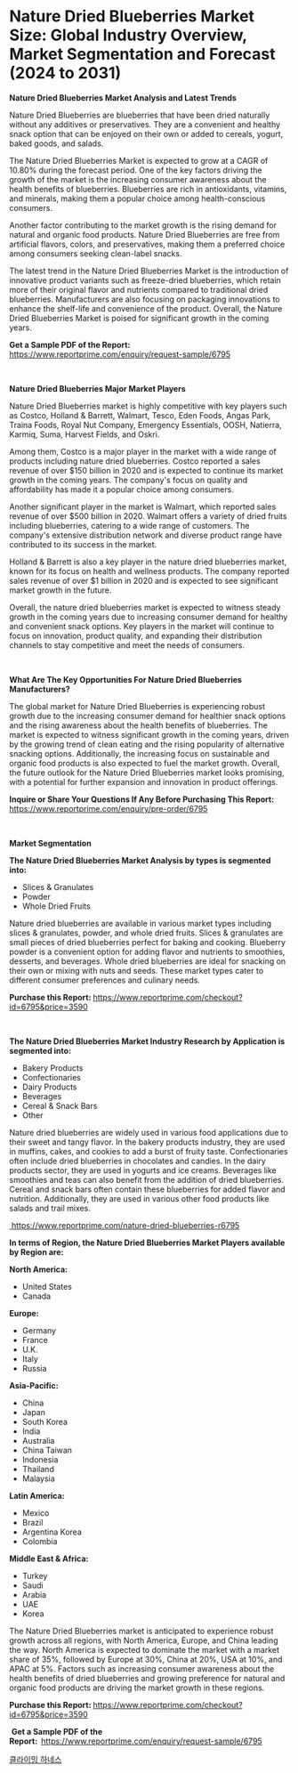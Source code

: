<p><h1>Nature Dried Blueberries Market Size: Global Industry Overview, Market Segmentation and Forecast (2024 to 2031)</h1></p><p><strong>Nature Dried Blueberries Market Analysis and Latest Trends</strong></p>
<p><p>Nature Dried Blueberries are blueberries that have been dried naturally without any additives or preservatives. They are a convenient and healthy snack option that can be enjoyed on their own or added to cereals, yogurt, baked goods, and salads.</p><p>The Nature Dried Blueberries Market is expected to grow at a CAGR of 10.80% during the forecast period. One of the key factors driving the growth of the market is the increasing consumer awareness about the health benefits of blueberries. Blueberries are rich in antioxidants, vitamins, and minerals, making them a popular choice among health-conscious consumers.</p><p>Another factor contributing to the market growth is the rising demand for natural and organic food products. Nature Dried Blueberries are free from artificial flavors, colors, and preservatives, making them a preferred choice among consumers seeking clean-label snacks.</p><p>The latest trend in the Nature Dried Blueberries Market is the introduction of innovative product variants such as freeze-dried blueberries, which retain more of their original flavor and nutrients compared to traditional dried blueberries. Manufacturers are also focusing on packaging innovations to enhance the shelf-life and convenience of the product. Overall, the Nature Dried Blueberries Market is poised for significant growth in the coming years.</p></p>
<p><strong>Get a Sample PDF of the Report:&nbsp;</strong> <a href="https://www.reportprime.com/enquiry/request-sample/6795">https://www.reportprime.com/enquiry/request-sample/6795</a></p>
<p>&nbsp;</p>
<p><strong>Nature Dried Blueberries Major Market Players</strong></p>
<p><p>Nature Dried Blueberries market is highly competitive with key players such as Costco, Holland & Barrett, Walmart, Tesco, Eden Foods, Angas Park, Traina Foods, Royal Nut Company, Emergency Essentials, OOSH, Natierra, Karmiq, Suma, Harvest Fields, and Oskri. </p><p>Among them, Costco is a major player in the market with a wide range of products including nature dried blueberries. Costco reported a sales revenue of over $150 billion in 2020 and is expected to continue its market growth in the coming years. The company's focus on quality and affordability has made it a popular choice among consumers.</p><p>Another significant player in the market is Walmart, which reported sales revenue of over $500 billion in 2020. Walmart offers a variety of dried fruits including blueberries, catering to a wide range of customers. The company's extensive distribution network and diverse product range have contributed to its success in the market.</p><p>Holland & Barrett is also a key player in the nature dried blueberries market, known for its focus on health and wellness products. The company reported sales revenue of over $1 billion in 2020 and is expected to see significant market growth in the future.</p><p>Overall, the nature dried blueberries market is expected to witness steady growth in the coming years due to increasing consumer demand for healthy and convenient snack options. Key players in the market will continue to focus on innovation, product quality, and expanding their distribution channels to stay competitive and meet the needs of consumers.</p></p>
<p>&nbsp;</p>
<p><strong>What Are The Key Opportunities For Nature Dried Blueberries Manufacturers?</strong></p>
<p><p>The global market for Nature Dried Blueberries is experiencing robust growth due to the increasing consumer demand for healthier snack options and the rising awareness about the health benefits of blueberries. The market is expected to witness significant growth in the coming years, driven by the growing trend of clean eating and the rising popularity of alternative snacking options. Additionally, the increasing focus on sustainable and organic food products is also expected to fuel the market growth. Overall, the future outlook for the Nature Dried Blueberries market looks promising, with a potential for further expansion and innovation in product offerings.</p></p>
<p><strong>Inquire or Share Your Questions If Any Before Purchasing This Report:</strong> <a href="https://www.reportprime.com/enquiry/pre-order/6795">https://www.reportprime.com/enquiry/pre-order/6795</a></p>
<p>&nbsp;</p>
<p><strong>Market Segmentation</strong></p>
<p><strong>The Nature Dried Blueberries Market Analysis by types is segmented into:</strong></p>
<p><ul><li>Slices & Granulates</li><li>Powder</li><li>Whole Dried Fruits</li></ul></p>
<p><p>Nature dried blueberries are available in various market types including slices & granulates, powder, and whole dried fruits. Slices & granulates are small pieces of dried blueberries perfect for baking and cooking. Blueberry powder is a convenient option for adding flavor and nutrients to smoothies, desserts, and beverages. Whole dried blueberries are ideal for snacking on their own or mixing with nuts and seeds. These market types cater to different consumer preferences and culinary needs.</p></p>
<p><strong>Purchase this Report:&nbsp;</strong><a href="https://www.reportprime.com/checkout?id=6795&price=3590">https://www.reportprime.com/checkout?id=6795&price=3590</a></p>
<p>&nbsp;</p>
<p><strong>The Nature Dried Blueberries Market Industry Research by Application is segmented into:</strong></p>
<p><ul><li>Bakery Products</li><li>Confectionaries</li><li>Dairy Products</li><li>Beverages</li><li>Cereal & Snack Bars</li><li>Other</li></ul></p>
<p><p>Nature dried blueberries are widely used in various food applications due to their sweet and tangy flavor. In the bakery products industry, they are used in muffins, cakes, and cookies to add a burst of fruity taste. Confectionaries often include dried blueberries in chocolates and candies. In the dairy products sector, they are used in yogurts and ice creams. Beverages like smoothies and teas can also benefit from the addition of dried blueberries. Cereal and snack bars often contain these blueberries for added flavor and nutrition. Additionally, they are used in various other food products like salads and trail mixes.</p></p>
<p><a href="https://www.reportprime.com/nature-dried-blueberries-r6795">&nbsp;https://www.reportprime.com/nature-dried-blueberries-r6795</a></p>
<p><strong>In terms of Region, the Nature Dried Blueberries Market Players available by Region are:</strong></p>
<p>
    <p> <strong> North America: </strong>
        <ul>
            <li>United States</li>
            <li>Canada</li>
        </ul>
        </p> 
    <p> <strong> Europe: </strong>
        <ul>
            <li>Germany</li>
            <li>France</li>
            <li>U.K.</li>
            <li>Italy</li>
            <li>Russia</li>
        </ul>
        </p> 
    <p> <strong> Asia-Pacific: </strong>
        <ul>
            <li>China</li>
            <li>Japan</li>
            <li>South Korea</li>
            <li>India</li>
            <li>Australia</li>
            <li>China Taiwan</li>
            <li>Indonesia</li>
            <li>Thailand</li>
            <li>Malaysia</li>
        </ul>
        </p> 
    <p> <strong> Latin America: </strong>
        <ul>
            <li>Mexico</li>
            <li>Brazil</li>
            <li>Argentina Korea</li>
            <li>Colombia</li>
        </ul>
        </p> 
    <p> <strong> Middle East & Africa: </strong>
        <ul>
            <li>Turkey</li>
            <li>Saudi</li>
            <li>Arabia</li>
            <li>UAE</li>
            <li>Korea</li>
        </ul>
    </p>
    </p>
<p><p>The Nature Dried Blueberries market is anticipated to experience robust growth across all regions, with North America, Europe, and China leading the way. North America is expected to dominate the market with a market share of 35%, followed by Europe at 30%, China at 20%, USA at 10%, and APAC at 5%. Factors such as increasing consumer awareness about the health benefits of dried blueberries and growing preference for natural and organic food products are driving the market growth in these regions.</p></p>
<p><strong>Purchase this Report: </strong><a href="https://www.reportprime.com/checkout?id=6795&price=3590">https://www.reportprime.com/checkout?id=6795&price=3590</a></p>
<p>&nbsp;<strong>Get a Sample PDF of the Report:&nbsp;&nbsp;</strong><a href="https://www.reportprime.com/enquiry/request-sample/6795">https://www.reportprime.com/enquiry/request-sample/6795</a></p>
<p><strong></strong></p>
<p><p><a href="https://github.com/laholand/Market-Research-Report-List-3/blob/main/729458418369.md">클라이밍 하네스</a></p></p>